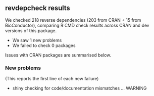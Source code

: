 ## revdepcheck results

We checked 218 reverse dependencies (203 from CRAN + 15 from BioConductor), comparing R CMD check results across CRAN and dev versions of this package.

 * We saw 1 new problems
 * We failed to check 0 packages

Issues with CRAN packages are summarised below.

### New problems
(This reports the first line of each new failure)

* shiny
  checking for code/documentation mismatches ... WARNING

